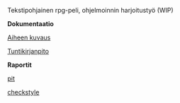 Tekstipohjainen rpg-peli, ohjelmoinnin harjoitustyö (WIP)

**Dokumentaatio**

[Aiheen kuvaus](dokumentaatio/aiheenKuvausJaRakenne.md)

[Tuntikirjanpito](dokumentaatio/tuntikirjanpito.md)


**Raportit**

[pit](http://htmlpreview.github.io/?https://github.com/otsepp/textRPG/blob/master/dokumentaatio/pit/201702151620/index.html)

[checkstyle](http://htmlpreview.github.io/?https://github.com/otsepp/textRPG/blob/master/dokumentaatio/checkstyle/site/checkstyle.html)
